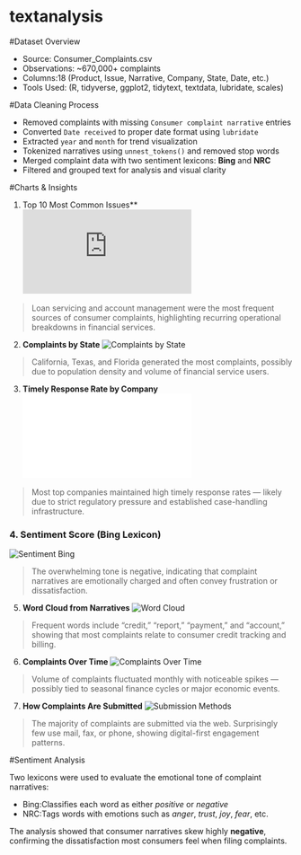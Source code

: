 # textanalysis

#Dataset Overview

- Source: Consumer_Complaints.csv
- Observations: ~670,000+ complaints
- Columns:18 (Product, Issue, Narrative, Company, State, Date, etc.)
- Tools Used: (R, tidyverse, ggplot2, tidytext, textdata, lubridate, scales)


#Data Cleaning Process

- Removed complaints with missing `Consumer complaint narrative` entries
- Converted `Date received` to proper date format using `lubridate`
- Extracted `year` and `month` for trend visualization
- Tokenized narratives using `unnest_tokens()` and removed stop words
- Merged complaint data with two sentiment lexicons: **Bing** and **NRC**
- Filtered and grouped text for analysis and visual clarity


#Charts & Insights

1. Top 10 Most Common Issues**
![Top Issues](https://github.com/22-jsn/textanalysis/blob/6a07250c89e79eb56a26b306c3af2d7031b21d94/top_issues.pdf)  
> Loan servicing and account management were the most frequent sources of consumer complaints, highlighting recurring operational breakdowns in financial services.


2. **Complaints by State**
![Complaints by State]([images/state_complaints.png](https://github.com/22-jsn/textanalysis/blob/41d357f867cedb3a71590da9baac247b845d11cc/state_complaints.pdf))  
> California, Texas, and Florida generated the most complaints, possibly due to population density and volume of financial service users.


3. **Timely Response Rate by Company**
![Timely Response Rate](timely_response.pdf)  
> Most top companies maintained high timely response rates — likely due to strict regulatory pressure and established case-handling infrastructure.


### 4. **Sentiment Score (Bing Lexicon)**
![Sentiment Bing](images/sentiment_bing.png)  
> The overwhelming tone is negative, indicating that complaint narratives are emotionally charged and often convey frustration or dissatisfaction.


5. **Word Cloud from Narratives**
![Word Cloud](images/wordcloud.png)  
> Frequent words include “credit,” “report,” “payment,” and “account,” showing that most complaints relate to consumer credit tracking and billing.


6. **Complaints Over Time**
![Complaints Over Time](images/complaints_over_time.png)  
> Volume of complaints fluctuated monthly with noticeable spikes — possibly tied to seasonal finance cycles or major economic events.


7. **How Complaints Are Submitted**
![Submission Methods](images/complaints_channel.png)  
> The majority of complaints are submitted via the web. Surprisingly few use mail, fax, or phone, showing digital-first engagement patterns.


#Sentiment Analysis

Two lexicons were used to evaluate the emotional tone of complaint narratives:

- Bing:Classifies each word as either *positive* or *negative*
- NRC:Tags words with emotions such as *anger*, *trust*, *joy*, *fear*, etc.

The analysis showed that consumer narratives skew highly **negative**, confirming the dissatisfaction most consumers feel when filing complaints.
